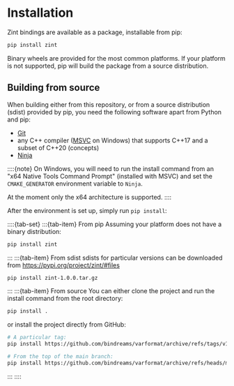 # Installation
Zint bindings are available as a package, installable from pip:
```sh
pip install zint
```

Binary wheels are provided for the most common platforms. If your platform is not supported, pip will build the package from a source distribution.

## Building from source
When building either from this repository, or from a source distribution (sdist) provided by pip, you need the following software apart from Python and pip:
- [Git](https://git-scm.com/)
- any C++ compiler ([MSVC](https://visualstudio.microsoft.com/downloads/#build-tools-for-visual-studio-2022) on Windows) that supports C++17 and a subset of C++20 (concepts)
- [Ninja](https://ninja-build.org/)

::::{note}
On Windows, you will need to run the install command from an "x64 Native Tools Command Prompt" (installed with MSVC) and set the `CMAKE_GENERATOR` environment variable to `Ninja`.

At the moment only the x64 architecture is supported.
::::

After the environment is set up, simply run `pip install`:

::::{tab-set}
:::{tab-item} From pip
Assuming your platform does not have a binary distribution:
```sh
pip install zint
```
:::
:::{tab-item} From sdist
sdists for particular versions can be downloaded from <https://pypi.org/project/zint/#files>
```sh
pip install zint-1.0.0.tar.gz
```
:::
:::{tab-item} From source
You can either clone the project and run the install command from the root directory:
```sh
pip install .
```
or install the project directly from GitHub:
```sh
# A particular tag:
pip install https://github.com/bindreams/varformat/archive/refs/tags/v1.0.0.zip

# From the top of the main branch:
pip install https://github.com/bindreams/varformat/archive/refs/heads/main.zip
```
:::
::::
